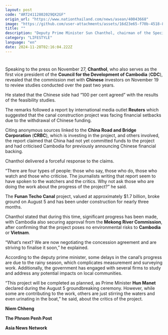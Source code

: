 ```yaml
---
layout: post
code: "ART24112802029QX2GF"
origin_url: "https://www.nationthailand.com/news/asean/40043668"
image: "https://github.com/user-attachments/assets/16d23e65-f70b-4518-8adc-4663078def85"
title: ""
description: "Deputy Prime Minister Sun Chanthol, chairman of the Special Commission on the Funan Techo Canal construction project, has confirmed that the project remains on track, brushing off international media reports that allege delays caused by financial issues on China’s part."
category: "LIFESTYLE"
language: "en"
date: 2024-11-28T02:16:04.222Z
---
```


# 









Speaking to the press on November 27, **Chanthol**, who also serves as the first vice president of the **Council for the Development of Cambodia** (**CDC**), revealed that the commission met with **Chinese** investors on November 19 to review studies conducted over the past two years.

He stated that the Chinese side had “100 per cent agreed” with the results of the feasibility studies.

The remarks followed a report by international media outlet **Reuters** which suggested that the canal construction project was facing financial setbacks due to the withdrawal of Chinese funding.

Citing anonymous sources linked to the **China Road and Bridge Corporation** (**CRBC**), which is investing in the project, and others involved, the report claimed that China had not yet committed funds to the project and had criticised Cambodia for previously announcing Chinese financial backing.

Chanthol delivered a forceful response to the claims.

“There are four types of people: those who say, those who do, those who watch and those who criticise. The journalists writing that report seem to have spoken to the watchers and the critics. Why not ask those who are doing the work about the progress of the project?” he said.

The **Funan Techo Canal** project, valued at approximately $1.7 billion, broke ground on August 5 and has been under construction for nearly three months.

Chanthol stated that during this time, significant progress has been made, with Cambodia also securing approval from the **Mekong River Commission**, after confirming that the project poses no environmental risks to **Cambodia** or **Vietnam**.

“What’s next? We are now negotiating the concession agreement and are striving to finalise it soon,” he explained.

According to the deputy prime minister, some delays in the canal’s progress are due to the rainy season, which complicates measurement and surveying work. Additionally, the government has engaged with several firms to study and address any potential impacts on local communities.

“This project will be completed as planned, as Prime Minister **Hun Manet** declared during the August 5 groundbreaking ceremony. However, while some are contributing to the work, others are just stirring the waters and even urinating in the boat,” he said, about the critics of the project.

**Niem Chheng**

**The Phnom Penh Post**

**Asia News Network**